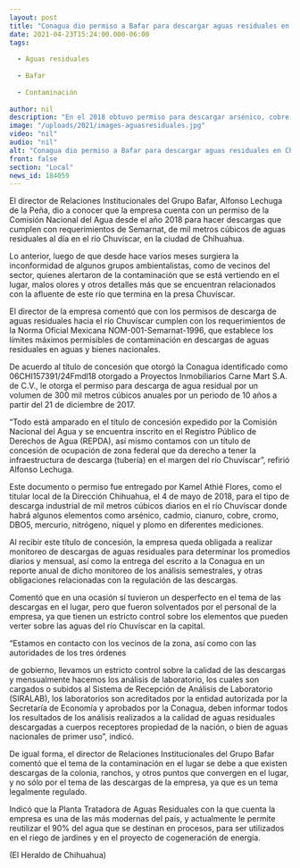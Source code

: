 ```yaml
---
layout: post
title: "Conagua dio permiso a Bafar para descargar aguas residuales en Chuvíscar"
date: 2021-04-23T15:24:00.000-06:00
tags:
  
  - Aguas residuales
  
  - Bafar
  
  - Contaminación
  
author: nil
description: "En el 2018 obtuvo permiso para descargar arsénico, cobre, cromo y demás elementos hasta por 300 mil metros cúbicos al año"
image: "/uploads/2021/images-aguasresiduales.jpg"
video: "nil"
audio: "nil"
alt: "Conagua dio permiso a Bafar para descargar aguas residuales en Chuvíscar"
front: false
section: "Local"
news_id: 184059
---
```


El director de Relaciones Institucionales del Grupo Bafar, Alfonso Lechuga de la Peña, dio a conocer que la empresa cuenta con un permiso de la Comisión Nacional del Agua desde el año 2018 para hacer descargas que cumplen con requerimientos de Semarnat, de mil metros cúbicos de aguas residuales al día en el río Chuvíscar, en la ciudad de Chihuahua.

Lo anterior, luego de que desde hace varios meses surgiera la inconformidad de algunos grupos ambientalistas, como de vecinos del sector, quienes alertaron de la contaminación que se está vertiendo en el lugar, malos olores y otros detalles más que se encuentran relacionados con la afluente de este río que termina en la presa Chuvíscar.

El director de la empresa comentó que con los permisos de descarga de aguas residuales hacia el río Chuvíscar cumplen con los requerimientos de la Norma Oficial Mexicana NOM-001-Semarnat-1996, que establece los límites máximos permisibles de contaminación en descargas de aguas residuales en aguas y bienes nacionales.

De acuerdo al título de concesión que otorgó la Conagua identificado como 06CHI157391/24Fmdl18 otorgado a Proyectos Inmobiliarios Carne Mart S.A. de C.V., le otorga el permiso para descarga de agua residual por un volumen de 300 mil metros cúbicos anuales por un periodo de 10 años a partir del 21 de diciembre de 2017.

“Todo está amparado en el título de concesión expedido por la Comisión Nacional del Agua y se encuentra inscrito en el Registro Público de Derechos de Agua (REPDA), así mismo contamos con un título de concesión de ocupación de zona federal que da derecho a tener la infraestructura de descarga (tubería) en el margen del río Chuvíscar”, refirió Alfonso Lechuga.

Este documento o permiso fue entregado por Kamel Athié Flores, como el titular local de la Dirección Chihuahua, el 4 de mayo de 2018, para el tipo de descarga industrial de mil metros cúbicos diarios en el río Chuvíscar donde habrá algunos elementos como arsénico, cadmio, cianuro, cobre, cromo, DBO5, mercurio, nitrógeno, níquel y plomo en diferentes mediciones.

Al recibir este título de concesión, la empresa queda obligada a realizar monitoreo de descargas de aguas residuales para determinar los promedios diarios y mensual, así como la entrega del escrito a la Conagua en un reporte anual de dicho monitoreo de los análisis semestrales, y otras obligaciones relacionadas con la regulación de las descargas.

Comentó que en una ocasión sí tuvieron un desperfecto en el tema de las descargas en el lugar, pero que fueron solventados por el personal de la empresa, ya que tienen un estricto control sobre los elementos que pueden verter sobre las aguas del río Chuvíscar en la capital.

“Estamos en contacto con los vecinos de la zona, así como con las autoridades de los tres órdenes

de gobierno, llevamos un estricto control sobre la calidad de las descargas y mensualmente hacemos los análisis de laboratorio, los cuales son cargados o subidos al Sistema de Recepción de Análisis de Laboratorio (SIRALAB), los laboratorios son acreditados por la entidad autorizada por la Secretaría de Economía y aprobados por la Conagua, deben informar todos los resultados de los análisis realizados a la calidad de aguas residuales descargadas a cuerpos receptores propiedad de la nación, o bien de aguas nacionales de primer uso”, indicó.

De igual forma, el director de Relaciones Institucionales del Grupo Bafar comentó que el tema de la contaminación en el lugar se debe a que existen descargas de la colonia, ranchos, y otros puntos que convergen en el lugar, y no sólo por el tema de las descargas de la empresa, ya que es un tema legalmente regulado.

Indicó que la Planta Tratadora de Aguas Residuales con la que cuenta la empresa es una de las más modernas del país, y actualmente le permite reutilizar el 90% del agua que se destinan en procesos, para ser utilizados en el riego de jardines y en el proyecto de cogeneración de energía.

(El Heraldo de Chihuahua)